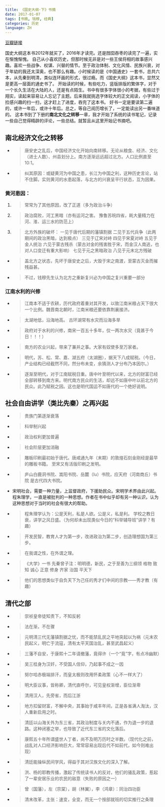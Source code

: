 ```yaml
---
title: 《国史大纲·下》书摘
date: 2017-01-07
tags: [书摘, 钱穆, 经典]
categories: 历史
language: ZH
---
```


[豆瓣链接](https://book.douban.com/subject/6004630/)

国史大纲这本书2012年就买了，2016年才读完。还是囫囵吞枣的读完了一遍，实在惭愧惭愧。
自己从小喜欢历史，但那时候无非是对一些王侯将相的故事感兴趣。喜欢一些战争、权谋、兴替的情节。至于政治体制、文化风情、民族兴衰，对于年幼的我还太深奥，也不那么有趣。小时候读的是《中国通史》一套书，总共六本，从先秦到明清，类似连环画的形式，很过瘾。而《国史大纲》这本书，显然又是更高一层面的通史书了。
开始读的时候，有些吃力，竖版排版的繁体字，对于一个长久生活在大陆的人，还是有点陌生。书中有很多字体很小的考据，有些过于翔实，读起来容易让人忘记了主题。后来我就挑选字体较大的正文阅读，小字体的捡感兴趣的扫一扫，这才赶上了进度，吞完了这本书。
好书一定是要读第二遍的，或许一年后，或许十年后。总之，等自己阅历增长了，一定能读出另一番味道的。
这本书到了下册的**南北文化之转移**一章，我才开始了系统的读书笔记，记录一些自己觉得精辟的评论，一些总结。就暂且从这里开始记书摘吧。

<!-- more -->

## 南北经济文化之转移

 - > 唐安史之乱后，中国经济文化开始向南转移。无论从粮食、经济、文化（进士人数）、州县划分上。南方逐渐远远超过北方。人口比例直至10:1。
 - >纠其原因：或疑黄河为中国之患，长江为中国之利，这种历史言论，站不住脚。实则黄河的水患起落，与北方的兴衰呈平行状态，互为因果。

### 黄河患因：

1. >常常为了其他原因，改了正道（多为政治斗争）
2. >政治腐败，河工黑暗（亦有运河之害。 豫鲁苏皖四省，耗大量精力在河、淮、运三水的防范上）
3. >北方外族的破坏：
一见于唐代后期的藩镇割据
二见于五代兵争（此两期间的政治黑暗，达到极点）
三见于辽宋对峙
四见于宋夏对峙
五见于金人统治
六见于蒙古残杀（蒙古对金的残害胜于宋，而金汉人南逃，也对人口变迁有重大影响）
七见于元之黑暗政治
八见于元末北方残破

 - >盖北方之状态，先坏于唐安史之后，大毁于宋之南渡，至蒙古灭金而摧残益甚。
 - >不过，钱穆先生认为北方之重新复兴必为中国之复兴重要一部分

### 江南水利的兴修

 - >江南本不适于农耕，历代政府着重对其开发，以致江南米粮占天下很大一个比例。魏晋南北朝时，江南米粮还要依靠荆襄接济。
 - >太湖地低，沿海地高。 古环湖常有水灾而沿海多旱
 - >政府对于水利的兴修，南宋一百五十多年，仅一两次水灾（竟甚于今日！！！）
 - >南方的农业兴起，带来了兼并之事。大家有奴使多至万家者。
 - >明代，苏、松、常、嘉、湖五府（太湖圈），据天下八成赋税。（今日，产业结构已经截然不同，然分布未变，余猜测人才分布乃本因尔。）
 - >逐渐至明代，对于江南赋税日重。唐中叶至明代以来，北方的财富已经全部转移到南方来。明代南方民众的生活，却远不如唐中叶以前北方的民众。此乃赋税之因。这也是明代国运不如唐代的一个绝好说明。

## 社会自由讲学（类比先秦）之再兴起

 - >贵族门第逐渐衰落
 - >科举制兴起
 - >政治权利更加普遍
 - >社会阶层更加消融
 - >雕板印刷最初始于唐代。唐咸通九年（末期）的敦煌石刻金刚经是最早的雕板书籍。 至宋又有活版印刷之发明。
 - >庐山白鹿洞书院、嵩阳书院、岳麓（lu）书院，应天府（河南商丘）书院 是古代四大书院。
 - 宋明社会，需要一种力量，上监督政府，下援助民众。宋明学术界由此兴起。程朱理学，一直是被批判的一种思想。作者在书中似乎却有另一种认识，认为这种思想对于当时的社会有很大的帮助。
 - >程朱理学认为：公是天利，私是人欲。公是义，私是利。 学校之教日衰，讲学之风日盛。（为何却未出现类似今日的“科举辅导班”讲学？有趣）
 - >开发民智，教育人才为第一步，改进政治为第二步，创造理想国为第三步。
 - >在我谓之性，在外谓之理。
 - >《大学》一书 先秦曾子注：明明德，新民，之于至善为三纲领 格物 致知 诚心 正意 修身 齐家 治国 平天下
 - >他们的思想类似于自负天下为己任的秀才们中间的宗教——秀才教（有趣）

## 清代之部

 - >崇祯皇帝徒知责下，不知反躬
 - >法在渐，不在骤
 - >元明清三代无藩镇割据之忧，而不能禁乱民之平地突起以为祸（元末农民起义，明亡于流寇，清有太平天国治乱，甚至武昌起义）
 - >三藩不自安，于康熙十二年请撤藩，竟得许（一个“竟”字，有点冷幽默）
 - >吴三桂身为汉奸，不受国人信仰，乃起事不成之一因
 - >努尔哈赤极端排汗，而皇太极则改用怀柔政策（心不一样大了）
 - >明大臣议事，皆称卿，清代直呼尔，可见皇权渐增，臣位渐卑
 - >清用汉人，先旁省，而后江浙
 - >地方扣留财富，不解中央，其事始于咸丰年间，正是各省满人淘汰，汉人重新启用之时。
 - >清廷以山海关外为东三省，其政治制度与关内不通，作为退一步的退路。这种闭塞之举，也导致了近代东三省的文化落后。
 - >康熙五十年所谓盛世人丁者，尚不及明万历时之半数。（现代化之前，战乱对人口经济影响巨大，常常容易出现后代不如前代，如今则难出现）
 - >清廷能操纵民间学风，得益于其对汉族文化的深入了解。
 - >洪、杨的耶教传播，激起了传统读书人的反对，他们的骚乱政策，惹起了一辈安居乐业的农民的敌意（失败的原因之一）
 - >曾（国藩），左（宗棠），胡（林翼），李（鸿章）：同治四功臣
 - >清末改革，主张：速变，全变，而无一个按部就班的切实推行之条理
